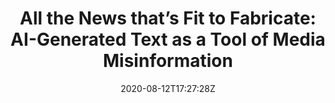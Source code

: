 ---
title: "All the News that’s Fit to Fabricate: AI-Generated Text as a Tool of Media Misinformation"
subtitle: ""
tags: ["JEPS"]
link: "https://papers.ssrn.com/sol3/papers.cfm?abstract_id=3525002"
date: 2020-08-12T17:27:28Z
draft: false
---